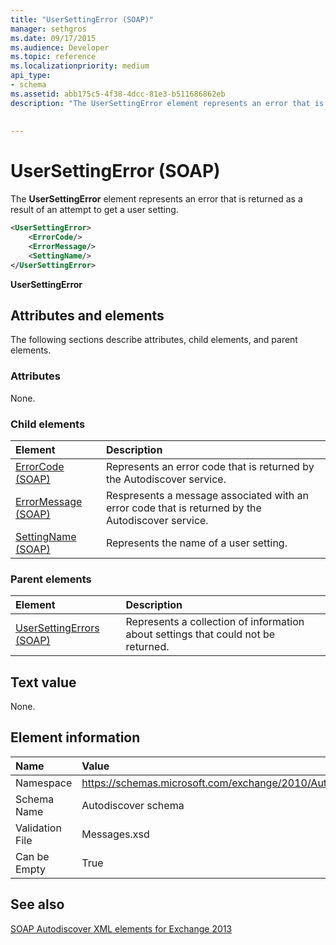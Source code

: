 ```yaml
---
title: "UserSettingError (SOAP)"
manager: sethgros
ms.date: 09/17/2015
ms.audience: Developer
ms.topic: reference
ms.localizationpriority: medium
api_type:
- schema
ms.assetid: abb175c5-4f38-4dcc-81e3-b511686862eb
description: "The UserSettingError element represents an error that is returned as a result of an attempt to get a user setting."
 
 
---
```


# UserSettingError (SOAP)

The **UserSettingError** element represents an error that is returned as a result of an attempt to get a user setting. 
  
```XML
<UserSettingError>
    <ErrorCode/>
    <ErrorMessage/>
    <SettingName/>
</UserSettingError>
```

 **UserSettingError**
## Attributes and elements

The following sections describe attributes, child elements, and parent elements.
  
### Attributes

None.
  
### Child elements

|**Element**|**Description**|
|:-----|:-----|
|[ErrorCode (SOAP)](errorcode-soap.md) <br/> |Represents an error code that is returned by the Autodiscover service.  <br/> |
|[ErrorMessage (SOAP)](errormessage-soap.md) <br/> |Respresents a message associated with an error code that is returned by the Autodiscover service.  <br/> |
|[SettingName (SOAP)](settingname-soap.md) <br/> |Represents the name of a user setting.  <br/> |
   
### Parent elements

|**Element**|**Description**|
|:-----|:-----|
|[UserSettingErrors (SOAP)](usersettingerrors-soap.md) <br/> |Represents a collection of information about settings that could not be returned.  <br/> |
   
## Text value

None.
  
## Element information

|**Name**|**Value**|
|:-----|:-----|
|Namespace  <br/> |https://schemas.microsoft.com/exchange/2010/Autodiscover  <br/> |
|Schema Name  <br/> |Autodiscover schema  <br/> |
|Validation File  <br/> |Messages.xsd  <br/> |
|Can be Empty  <br/> |True  <br/> |
   
## See also



[SOAP Autodiscover XML elements for Exchange 2013](soap-autodiscover-xml-elements-for-exchange-2013.md)

